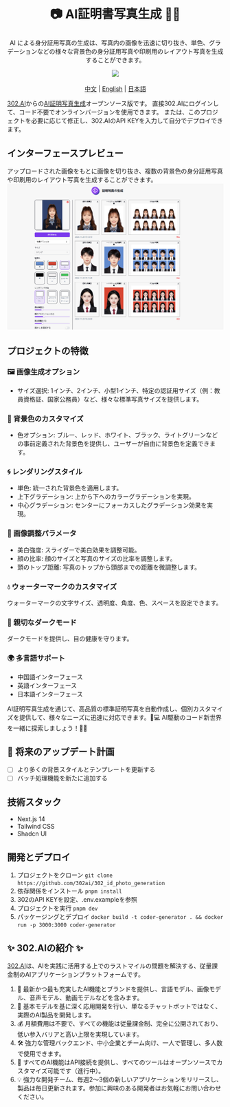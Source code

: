 # <p align="center">📷 AI証明書写真生成 🚀✨</p>

<p align="center">AI による身分証用写真の生成は、写真内の画像を迅速に切り抜き、単色、グラデーションなどの様々な背景色の身分証用写真や印刷用のレイアウト写真を生成することができます。</p>

<p align="center"><a href="https://302.ai/tools/word/" target="blank"><img src="https://file.302ai.cn/gpt/imgs/github/302_badge.png" /></a></p >

<p align="center"><a href="README zh.md">中文</a> | <a href="README.md">English</a> | <a href="README_ja.md">日本語</a></p>

[302.AI](https://302.ai)からの[AI証明写真生成](https://302.ai/tools/idphotos/)オープンソース版です。
直接302.AIにログインして、コード不要でオンラインバージョンを使用できます。
または、このプロジェクトを必要に応じて修正し、302.AIのAPI KEYを入力して自分でデプロイできます。

## インターフェースプレビュー
アップロードされた画像をもとに画像を切り抜き、複数の背景色の身分証用写真や印刷用のレイアウト写真を生成することができます。
![インターフェースプレビュー](docs/证件照3.png)

## プロジェクトの特徴
### 🖼️ 画像生成オプション
   - サイズ選択: 1インチ、2インチ、小型1インチ、特定の認証用サイズ（例：教員資格証、国家公務員）など、様々な標準写真サイズを提供します。

### 🎨 背景色のカスタマイズ
   - 色オプション: ブルー、レッド、ホワイト、ブラック、ライトグリーンなどの事前定義された背景色を提供し、ユーザーが自由に背景色を定義できます。

### 🌀 レンダリングスタイル
   - 単色: 統一された背景色を適用します。
   - 上下グラデーション: 上から下へのカラーグラデーションを実現。
   - 中心グラデーション: センターにフォーカスしたグラデーション効果を実現。

### 🔧 画像調整パラメータ
   - 美白強度: スライダーで美白効果を調整可能。
   - 顔の比率: 顔のサイズと写真のサイズの比率を調整します。
   - 頭のトップ距離: 写真のトップから頭部までの距離を微調整します。

### 💧 ウォーターマークのカスタマイズ
ウォーターマークの文字サイズ、透明度、角度、色、スペースを設定できます。

### 🌙 親切なダークモード
ダークモードを提供し、目の健康を守ります。

### 🌍 多言語サポート
- 中国語インターフェース
- 英語インターフェース
- 日本語インターフェース

AI証明写真生成を通じて、高品質の標準証明写真を自動作成し、個別カスタマイズを提供して、様々なニーズに迅速に対応できます。🎉💻 AI駆動のコード新世界を一緒に探索しましょう！🌟🚀

## 🚩 将来のアップデート計画
- [ ] より多くの背景スタイルとテンプレートを更新する
- [ ] バッチ処理機能を新たに追加する

## 技術スタック
- Next.js 14
- Tailwind CSS
- Shadcn UI

## 開発とデプロイ
1. プロジェクトをクローン `git clone https://github.com/302ai/302_id_photo_generation`
2. 依存関係をインストール `pnpm install`
3. 302のAPI KEYを設定、.env.exampleを参照
4. プロジェクトを実行 `pnpm dev`
5. パッケージングとデプロイ `docker build -t coder-generator . && docker run -p 3000:3000 coder-generator`


## ✨ 302.AIの紹介 ✨
[302.AI](https://302.ai)は、AIを実践に活用する上でのラストマイルの問題を解決する、従量課金制のAIアプリケーションプラットフォームです。
1. 🧠 最新かつ最も充実したAI機能とブランドを提供し、言語モデル、画像モデル、音声モデル、動画モデルなどを含みます。
2. 🚀 基本モデルを基に深く応用開発を行い、単なるチャットボットではなく、実際のAI製品を開発します。
3. 💰 月額費用は不要で、すべての機能は従量課金制、完全に公開されており、低い参入バリアと高い上限を実現しています。
4. 🛠 強力な管理バックエンド、中小企業とチーム向け、一人で管理し、多人数で使用できます。
5. 🔗 すべてのAI機能はAPI接続を提供し、すべてのツールはオープンソースでカスタマイズ可能です（進行中）。
6. 💡 強力な開発チーム、毎週2〜3個の新しいアプリケーションをリリースし、製品は毎日更新されます。参加に興味のある開発者はお気軽にお問い合わせください。
